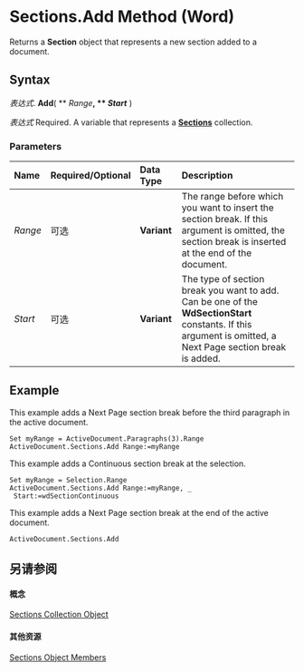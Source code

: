 
# Sections.Add Method (Word)

Returns a  **Section** object that represents a new section added to a document.


## Syntax

 _表达式_. **Add**( ** _Range_**, ** _Start_** )

 _表达式_ Required. A variable that represents a **[Sections](cf6f77ba-9eee-5614-e697-bc031c4c6dcd.md)** collection.


### Parameters



|**Name**|**Required/Optional**|**Data Type**|**Description**|
|:-----|:-----|:-----|:-----|
| _Range_|可选|**Variant**|The range before which you want to insert the section break. If this argument is omitted, the section break is inserted at the end of the document.|
| _Start_|可选|**Variant**|The type of section break you want to add. Can be one of the  **WdSectionStart** constants. If this argument is omitted, a Next Page section break is added.|

## Example

This example adds a Next Page section break before the third paragraph in the active document.


```
Set myRange = ActiveDocument.Paragraphs(3).Range 
ActiveDocument.Sections.Add Range:=myRange
```

This example adds a Continuous section break at the selection.




```
Set myRange = Selection.Range 
ActiveDocument.Sections.Add Range:=myRange, _ 
 Start:=wdSectionContinuous
```

This example adds a Next Page section break at the end of the active document.




```
ActiveDocument.Sections.Add
```


## 另请参阅


#### 概念


[Sections Collection Object](cf6f77ba-9eee-5614-e697-bc031c4c6dcd.md)
#### 其他资源


[Sections Object Members](http://msdn.microsoft.com/library/adbf6532-f5f6-dece-837d-9ae3b38a0da2%28Office.15%29.aspx)